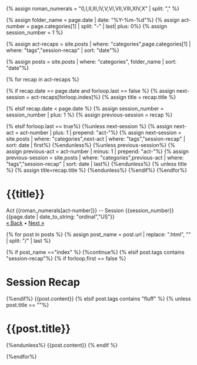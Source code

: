 {% assign roman_numerals = "0,I,II,III,IV,V,VI,VII,VIII,XIV,X" | split: "," %}

{% assign folder_name = page.date | date: "%Y-%m-%d"%}
{% assign act-number = page.categories[1] | split: "-" | last| plus: 0%}
{% assign session_number = 1 %}

{% assign act-recaps = site.posts | where: "categories",page.categories[1] | where: "tags","session-recap" | sort: "date"%}


{% assign posts = site.posts | where: "categories", folder_name | sort: "date"%}


{% for recap in act-recaps %}

{% if recap.date == page.date and forloop.last == false %}
    {% assign next-session = act-recaps[forloop.index]%}
    {% assign title = recap.title %}

{% elsif recap.date < page.date %}
    {% assign session_number = session_number | plus: 1 %}
    {% assign previous-session = recap %}

{% elsif forloop.last == true%}
    {%unless next-session %}
        {% assign next-act = act-number | plus: 1 | prepend: "act-"%}
        {% assign next-session = site.posts | where: "categories",next-act | where: "tags","session-recap" | sort: date | first%}
    {%endunless%}
    {%unless previous-session%}
        {% assign previous-act = act-number | minus: 1 | prepend: "act-"%}
        {% assign previous-session = site.posts | where: "categories",previous-act | where: "tags","session-recap" | sort: date | last%}
    {%endunless%}
    {% unless title %}
        {% assign title=recap.title %}
    {%endunless%}
{%endif%}
{%endfor%}

# {{title}}

<div class="session_header">
Act {{roman_numerals[act-number]}} -- Session {{session_number}}<br>
{{page.date | date_to_string: "ordinal","US"}}
<br>
<a href="{{previous-session.url|replace: 'recap','index'}}">« Back</a> • 
<a href="{{next-session.url|replace: 'recap','index'}}">Next »</a>
</div>



{% for post in posts %}
{% assign post_name = post.url | replace: ".html", "" | split: "/" | last %}


{% if post_name =="index" %}
{%continue%}
{% elsif post.tags contains "session-recap"%}
{% if forloop.first == false %}
# Session Recap
{%endif%}
{{post.content}}
{% elsif post.tags contains "fluff" %}
{% unless post.title == ""%}
# {{post.title}}
{%endunless%}
{{post.content}}
{% endif %}

{%endfor%}